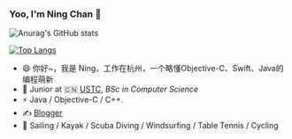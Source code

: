 ### Yoo, I'm Ning Chan 👋
![Anurag's GitHub stats](https://github-readme-stats.vercel.app/api?username=Ning95&show_icons=true&theme=radical)

[![Top Langs](https://github-readme-stats.vercel.app/api/top-langs/?username=Ning95&layout=compact)](https://github.com/Ning95)

- 😄 你好~，我是 Ning，工作在杭州，一个略懂Objective-C、Swift、Java的编程萌新
- 🍻 Junior at 🇨🇳 [USTC](https://www.ustc.edu.cn), _BSc in Computer Science_
- ⚡ Java / Objective-C / C++.
- ✍️ [Blogger](https://www.jianshu.com/u/6cccb87017da)
- 🏃 Sailing / Kayak / Scuba Diving / Windsurfing / Table Tennis / Cycling
